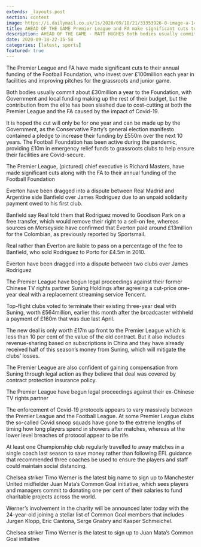 ```yaml
---
extends: _layouts.post
section: content
image: https://i.dailymail.co.uk/1s/2020/09/18/21/33353926-0-image-a-14_1600461144730.jpg 
title: AHEAD OF THE GAME Premier League and FA make significant cuts to kids football 
description: AHEAD OF THE GAME - MATT HUGHES Both bodies usually commit about £30million a year to the Foundation, with Government and local funding making up the rest of their budget. 
date: 2020-09-18-22-35-58 
categories: [latest, sports] 
featured: true 
--- 
```

The Premier League and FA have made significant cuts to their annual funding of the Football Foundation, who invest over £100million each year in facilities and improving pitches for the grassroots and junior game.

Both bodies usually commit about £30million a year to the Foundation, with Government and local funding making up the rest of their budget, but the contribution from the elite has been slashed due to cost-cutting at both the Premier League and the FA caused by the impact of Covid-19.

It is hoped the cut will only be for one year and can be made up by the Government, as the Conservative Party’s general election manifesto contained a pledge to increase their funding by £550m over the next 10 years. The Football Foundation has been active during the pandemic, providing £10m in emergency relief funds to grassroots clubs to help ensure their facilities are Covid-secure.

The Premier League, (pictured) chief executive is Richard Masters, have made significant cuts along with the FA to their annual funding of the Football Foundation

Everton have been dragged into a dispute between Real Madrid and Argentine side Banfield over James Rodriguez due to an unpaid solidarity payment owed to his first club. 

Banfield say Real told them that Rodriguez moved to Goodison Park on a free transfer, which would remove their right to a sell-on fee, whereas sources on Merseyside have confirmed that Everton paid around £13million for the Colombian, as previously reported by Sportsmail.

Real rather than Everton are liable to pass on a percentage of the fee to Banfield, who sold Rodriguez to Porto for £4.5m in 2010.

Everton have been dragged into a dispute between two clubs over James Rodriguez

The Premier League have begun legal proceedings against their former Chinese TV rights partner Suning Holdings after agreeing a cut-price one-year deal with a replacement streaming service Tencent.

Top-flight clubs voted to terminate their existing three-year deal with Suning, worth £564million, earlier this month after the broadcaster withheld a payment of £160m that was due last April. 

The new deal is only worth £17m up front to the Premier League which is less than 10 per cent of the value of the old contract. But it also includes revenue-sharing based on subscriptions in China and they have already received half of this season’s money from Suning, which will mitigate the clubs’ losses. 

The Premier League are also confident of gaining compensation from Suning through legal action as they believe that deal was covered by contract protection insurance policy.

The Premier League have begun legal proceedings against their ex-Chinese TV rights partner

The enforcement of Covid-19 protocols appears to vary massively between the Premier League and the Football League. At some Premier League clubs the so-called Covid snoop squads have gone to the extreme lengths of timing how long players spend in showers after matches, whereas at the lower level breaches of protocol appear to be rife. 

At least one Championship club regularly travelled to away matches in a single coach last season to save money rather than following EFL guidance that recommended three coaches be used to ensure the players and staff could maintain social distancing.

Chelsea striker Timo Werner is the latest big name to sign up to Manchester United midfielder Juan Mata’s Common Goal initiative, which sees players and managers commit to donating one per cent of their salaries to fund charitable projects across the world.

Werner’s involvement in the charity will be announced later today with the 24-year-old joining a stellar list of Common Goal members that includes Jurgen Klopp, Eric Cantona, Serge Gnabry and Kasper Schmeichel.

Chelsea striker Timo Werner is the latest to sign up to Juan Mata’s Common Goal initiative

